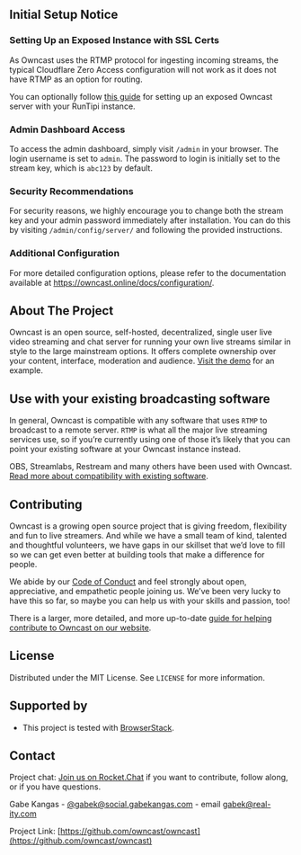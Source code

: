 

## Initial Setup Notice
### Setting Up an Exposed Instance with SSL Certs
As Owncast uses the RTMP protocol for ingesting incoming streams, the typical Cloudflare Zero Access configuration will not work as it does not have RTMP as an option for routing. 

You can optionally follow [this guide](https://gist.github.com/oscoDOTblog/6e8102d7d82ffaeaae16f41bef98b739) for setting up an exposed Owncast server with your RunTipi instance. 

### Admin Dashboard Access

To access the admin dashboard, simply visit `/admin` in your browser.
The login username is set to `admin`.
The password to login is initially set to the stream key, which is `abc123` by default.

### Security Recommendations

For security reasons, we highly encourage you to change both the stream key and your admin password immediately after installation. You can do this by visiting `/admin/config/server/` and following the provided instructions.


### Additional Configuration

For more detailed configuration options, please refer to the documentation available at https://owncast.online/docs/configuration/.


## About The Project

Owncast is an open source, self-hosted, decentralized, single user live video streaming and chat server for running your own live streams similar in style to the large mainstream options. It offers complete ownership over your content, interface, moderation and audience. 
[Visit the demo](https://watch.owncast.online) for an example.

## Use with your existing broadcasting software

In general, Owncast is compatible with any software that uses `RTMP` to broadcast to a remote server. `RTMP` is what all the major live streaming services use, so if you’re currently using one of those it’s likely that you can point your existing software at your Owncast instance instead.

OBS, Streamlabs, Restream and many others have been used with Owncast. [Read more about compatibility with existing software](https://owncast.online/docs/broadcasting/).

## Contributing

Owncast is a growing open source project that is giving freedom, flexibility and fun to live streamers.
And while we have a small team of kind, talented and thoughtful volunteers, we have gaps in our skillset that we’d love to fill so we can get even better at building tools that make a difference for people.

We abide by our [Code of Conduct](https://owncast.online/contribute/) and feel strongly about open, appreciative, and empathetic people joining us.
We’ve been very lucky to have this so far, so maybe you can help us with your skills and passion, too!

There is a larger, more detailed, and more up-to-date [guide for helping contribute to Owncast on our website](https://owncast.online/help/).

## License

Distributed under the MIT License. See `LICENSE` for more information.

## Supported by

- This project is tested with [BrowserStack](https://browserstack.com).

## Contact

Project chat: [Join us on Rocket.Chat](https://owncast.rocket.chat/home) if you want to contribute, follow along, or if you have questions.

Gabe Kangas - [@gabek@social.gabekangas.com](https://social.gabekangas.com/gabek) - email [gabek@real-ity.com](mailto:gabek@real-ity.com)

Project Link: [https://github.com/owncast/owncast](https://github.com/owncast/owncast)
